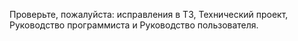 Проверьте, пожалуйста: исправления в ТЗ, Технический проект, Руководство программиста и Руководство пользователя.
